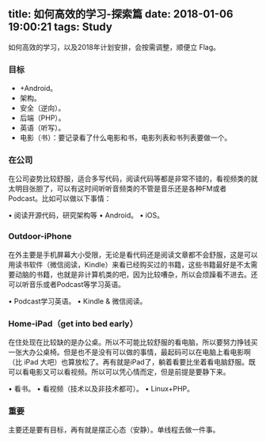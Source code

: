 title: 如何高效的学习-探索篇
date: 2018-01-06 19:00:21
tags: Study
---

如何高效的学习，以及2018年计划安排，会按需调整，顺便立 Flag。

### 目标

* +Android。
* 架构。
* 安全（逆向）。
* 后端（PHP）。
* 英语（听写）。
* 电影（书）：要记录看了什么电影和书，电影列表和书列表要做一个。

### 在公司
在公司姿势比较舒服，适合多写代码，阅读代码等都是非常不错的，看视频类的就太明目张胆了，可以有这时间听听音频类的不管是音乐还是各种FM或者Podcast。比如可以做以下事情：

• 阅读开源代码，研究架构等
• Android。
• iOS。


### Outdoor-iPhone
在外主要是手机屏幕大小受限，无论是看代码还是阅读文章都不会舒服，这是可以用读书软件（微信阅读，Kindle）来看已经购买过的书籍，这些书籍最好是不太需要动脑的书籍，也就是非计算机类的吧，因为比较嘈杂，所以会烦躁看不进去。还可以听音乐或者Podcast等学习英语。

• Podcast学习英语。
• Kindle & 微信阅读。


### Home-iPad（get into bed early）
在住处现在比较缺的是办公桌。所以不可能比较舒服的看电脑，所以要努力挣钱买一张大办公桌椅。但是也不是没有可以做的事情，最起码可以在电脑上看电影啊（比 iPad 大吧）也算放松了。再有就是iPad了，躺着看要比坐着看电脑舒服。既可以看电影又可以看视频。所以可以凭心情而定，但是前提是要静下来。

• 看书。
• 看视频（技术以及非技术都可）。
• Linux+PHP。

### 重要
主要还是要有目标，再有就是摆正心态（安静）。单线程去做一件事。